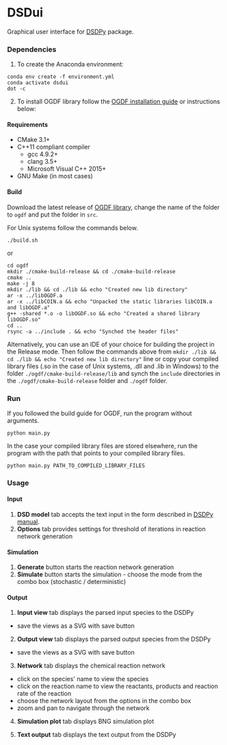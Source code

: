 # DSDui
Graphical user interface for [DSDPy](https://github.com/ashleylst/DSDPy) package.
### Dependencies
1. To create the Anaconda environment:
```
conda env create -f environment.yml
conda activate dsdui
dot -c
````

2. To install OGDF library follow the [OGDF installation guide](https://github.com/ogdf/ogdf/blob/master/doc/build.md) or instructions below:

#### Requirements
- CMake 3.1+
- C++11 compliant compiler
  - gcc 4.9.2+
  - clang 3.5+
  - Microsoft Visual C++ 2015+
- GNU Make (in most cases)

#### Build
Download the latest release of [OGDF library](https://github.com/ogdf/ogdf/), change the name of the folder to `ogdf` and put the folder in `src`.

For Unix systems follow the commands below. 
```
./build.sh
```

or

```
cd ogdf
mkdir ./cmake-build-release && cd ./cmake-build-release
cmake ..
make -j 8
mkdir ./lib && cd ./lib && echo "Created new lib directory"
ar -x ../libOGDF.a
ar -x ../libCOIN.a && echo "Unpacked the static libraries libCOIN.a and libOGDF.a"
g++ -shared *.o -o libOGDF.so && echo "Created a shared library libOGDF.so"
cd ..
rsync -a ../include . && echo "Synched the header files"
```

Alternatively, you can use an IDE of your choice for building the project in 
the Release mode. Then follow the commands above from `mkdir ./lib && cd ./lib && echo "Created new lib directory"` line or copy your compiled library files (.so in the case of Unix systems, .dll and .lib in Windows) to the folder `./ogdf/cmake-build-release/lib` and synch the `include` directories in the `./ogdf/cmake-build-release` folder and `./ogdf` folder.


### Run
If you followed the build guide for OGDF, run the program without arguments.
```
python main.py
```
In the case your compiled library files are stored elsewhere, run the program with the path that points to your compiled
library files.
```
python main.py PATH_TO_COMPILED_LIBRARY_FILES
```
### Usage

#### Input
1. **DSD model** tab accepts the text input in the form described in [DSDPy manual](https://dsdpy.readthedocs.io/en/latest/tutorial.html#creating-your-own-input).
2. **Options** tab provides settings for threshold of iterations in reaction network generation

#### Simulation
1. **Generate** button starts the reaction network generation
2. **Simulate** button starts the simulation - choose the mode from the combo box (stochastic / deterministic)

#### Output
1. **Input view** tab displays the parsed input species to the DSDPy
- save the views as a SVG with save button

2. **Output view** tab displays the parsed output species from the DSDPy
- save the views as a SVG with save button

3. **Network** tab displays the chemical reaction network
- click on the species' name to view the species
- click on the reaction name to view the reactants, products and reaction rate of the reaction
- choose the network layout from the options in the combo box
- zoom and pan to navigate through the network

4. **Simulation plot** tab displays BNG simulation plot

5. **Text output** tab displays the text output from the DSDPy


